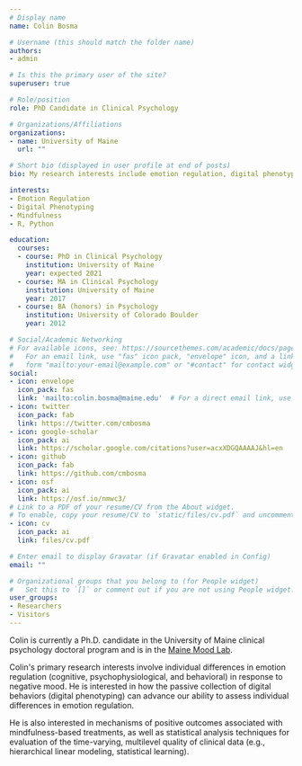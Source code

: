 ```yaml
---
# Display name
name: Colin Bosma

# Username (this should match the folder name)
authors:
- admin

# Is this the primary user of the site?
superuser: true

# Role/position
role: PhD Candidate in Clinical Psychology

# Organizations/Affiliations
organizations:
- name: University of Maine
  url: ""

# Short bio (displayed in user profile at end of posts)
bio: My research interests include emotion regulation, digital phenotyping, and mindfulness.

interests:
- Emotion Regulation
- Digital Phenotyping
- Mindfulness
- R, Python

education:
  courses:
  - course: PhD in Clinical Psychology
    institution: University of Maine
    year: expected 2021
  - course: MA in Clinical Psychology
    institution: University of Maine
    year: 2017
  - course: BA (honors) in Psychology
    institution: University of Colorado Boulder
    year: 2012

# Social/Academic Networking
# For available icons, see: https://sourcethemes.com/academic/docs/page-builder/#icons
#   For an email link, use "fas" icon pack, "envelope" icon, and a link in the
#   form "mailto:your-email@example.com" or "#contact" for contact widget.
social:
- icon: envelope
  icon_pack: fas
  link: 'mailto:colin.bosma@maine.edu'  # For a direct email link, use "mailto:test@example.org".
- icon: twitter
  icon_pack: fab
  link: https://twitter.com/cmbosma
- icon: google-scholar
  icon_pack: ai
  link: https://scholar.google.com/citations?user=acxXDGQAAAAJ&hl=en
- icon: github
  icon_pack: fab
  link: https://github.com/cmbosma
- icon: osf
  icon_pack: ai
  link: https://osf.io/nmwc3/
# Link to a PDF of your resume/CV from the About widget.
# To enable, copy your resume/CV to `static/files/cv.pdf` and uncomment the lines below.
- icon: cv
  icon_pack: ai
  link: files/cv.pdf

# Enter email to display Gravatar (if Gravatar enabled in Config)
email: ""

# Organizational groups that you belong to (for People widget)
#   Set this to `[]` or comment out if you are not using People widget.
user_groups:
- Researchers
- Visitors
---
```


Colin is currently a Ph.D. candidate in the University of Maine clinical psychology doctoral program and is in the [Maine Mood Lab](https://umaine.edu/mmdl/). 

Colin's primary research interests involve individual differences in emotion regulation (cognitive, psychophysiological, and behavioral) in response to negative mood. He is interested in how the passive collection of digital behaviors (digital phenotyping) can advance our ability to assess individual differences in emotion regulation. 

He is also interested in mechanisms of positive outcomes associated with mindfulness-based treatments, as well as statistical analysis techniques for evaluation of the time-varying, multilevel quality of clinical data (e.g., hierarchical linear modeling, statistical learning). 

